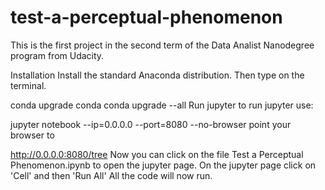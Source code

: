 # test-a-perceptual-phenomenon
This is the first project in the second term of the Data Analist Nanodegree program from Udacity.

Installation
Install the standard Anaconda distribution. Then type on the terminal.

conda upgrade conda
conda upgrade --all
Run jupyter
to run jupyter use:

jupyter notebook --ip=0.0.0.0 --port=8080 --no-browser
point your browser to

http://0.0.0.0:8080/tree
Now you can click on the file Test a Perceptual Phenomenon.ipynb to open the jupyter page. On the jupyter page click on 'Cell' and then 'Run All' All the code will now run.
